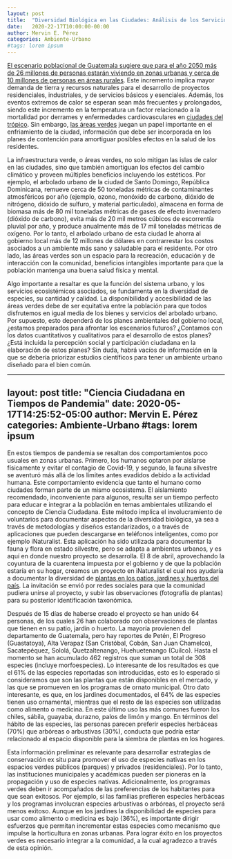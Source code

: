 ```yaml
---
layout: post
title:  "Diversidad Biológica en las Ciudades: Análisis de los Servicios Generados por el Arbolado Urbano"
date:   2020-22-17T10:00:00-00:00
author: Mervin E. Pérez
categories: Ambiente-Urbano
#tags: lorem ipsum
---
```


[El escenario poblacional de Guatemala sugiere que para el año 2050 más de 26 millones de personas estarán viviendo en zonas urbanas y cerca de 10 millones de personas en áreas rurales](https://ourworldindata.org/grapher/urban-and-rural-population-2050?country=GTM). Este incremento implica mayor demanda de tierra y recursos naturales para el desarrollo de proyectos residenciales, industriales, y de servicios básicos y esenciales. Además, los eventos extremos de calor se esperan sean más frecuentes y prolongados, siendo este incremento en la temperatura un factor relacionado a la mortalidad por derrames y enfermedades cardiovasculares en [ciudades del trópico](https://www.researchgate.net/publication/311704322_Climate_change_heat_and_mortality_in_the_tropical_urban_area_of_San_Juan_Puerto_Rico). Sin embargo, [las áreas verdes](https://www.researchgate.net/publication/313810665_A_heat_vulnerability_index_to_improve_urban_public_health_management_in_San_Juan_Puerto_Rico) juegan un papel importante en el enfriamiento de la ciudad, información que debe ser incorporada en los planes de contención para amortiguar posibles efectos en la salud de los residentes. 

La infraestructura verde, o áreas verdes, no solo mitigan las islas de calor en las ciudades, sino que también amortiguan los efectos del cambio climático y proveen múltiples beneficios incluyendo los estéticos. Por ejemplo, el arbolado urbano de la ciudad de Santo Domingo, República Dominicana, remueve cerca de 50 toneladas métricas de contaminantes atmosféricos por año (ejemplo, ozono, monóxido de carbono, dióxido de nitrógeno, dióxido de sulfuro, y material particulado), almacena en forma de biomasa más de 80 mil toneladas métricas de gases de efecto invernadero (dióxido de carbono), evita más de 20 mil metros cúbicos de escorrentía pluvial por año, y produce anualmente más de 17 mil toneladas métricas de oxígeno. Por lo tanto, el arbolado urbano de esta ciudad le ahorra al gobierno local más de 12 millones de dólares en contrarrestar los costos asociados a un ambiente más sano y saludable para el residente. Por otro lado, las áreas verdes son un espacio para la recreación, educación y de interacción con la comunidad, beneficios intangibles importante para que la población mantenga una buena salud física y mental.

Algo importante a resaltar es que la función del sistema urbano, y los servicios ecosistémicos asociados, se fundamenta en la diversidad de especies, su cantidad y calidad. La disponibilidad y accesibilidad de las áreas verdes debe de ser equitativa entre la población para que todos disfrutemos en igual media de los bienes y servicios del arbolado urbano. Por supuesto, esto dependerá de los planes ambientales del gobierno local, ¿estamos preparados para afrontar los escenarios futuros? ¿Contamos con los datos cuantitativos y cualitativos para el desarrollo de estos planes? ¿Está incluida la percepción social y participación ciudadana en la elaboración de estos planes? Sin duda, habrá vacíos de información en la que se debería priorizar estudios científicos para tener un ambiente urbano diseñado para el bien común.

---
layout: post
title:  "Ciencia Ciudadana en Tiempos de Pandemia"
date:   2020-05-17T14:25:52-05:00
author: Mervin E. Pérez
categories: Ambiente-Urbano
#tags: lorem ipsum
---

En estos tiempos de pandemia se resaltan dos comportamientos poco usuales en zonas urbanas. Primero, los humanos optaron por aislarse físicamente y evitar el contagio de Covid-19, y segundo, la fauna silvestre se aventuró más allá de los límites antes evadidos debido a la actividad humana. Este comportamiento evidencia que tanto el humano como ciudades forman parte de un mismo ecosistema. El aislamiento recomendado, inconveniente para algunos, resulta ser un tiempo perfecto para educar e integrar a la población en temas ambientales utilizando el concepto de Ciencia Ciudadana. Este método implica el involucramiento de voluntarios para documentar aspectos de la diversidad biológica, ya sea a través de metodologías y diseños estandarizados, o a través de aplicaciones que pueden descargarse en teléfonos inteligentes, como por ejemplo iNaturalist. Esta aplicación ha sido utilizada para documentar la fauna y flora en estado silvestre, pero se adapta a ambientes urbanos, y es aquí en donde nuestro proyecto se desarrolla. El 8 de abril, aprovechando la coyuntura de la cuarentena impuesta por el gobierno y de que la población estaría en su hogar, creamos un proyecto en iNaturalist el cual nos ayudaría a documentar la diversidad de [plantas en los patios, jardines y huertos del país](https://www.inaturalist.org/projects/plantas-de-patios-huertos-y-jardines-de-guatemala). La invitación se envió por redes sociales para que la comunidad pudiera unirse al proyecto, y subir las observaciones (fotografía de plantas) para su posterior identificación taxonómica. 

Después de 15 días de haberse creado el proyecto se han unido 64 personas, de los cuales 26 han colaborado con observaciones de plantas que tienen en su patio, jardín o huerto. La mayoría provienen del departamento de Guatemala, pero hay reportes de Petén, El Progreso (Guastatoya), Alta Verapaz (San Cristóbal, Cobán, San Juan Chamelco), Sacatepéquez, Sololá, Quetzaltenango, Huehuetenango (Cuilco). Hasta el momento se han acumulado 462 registros que suman un total de 308 especies (incluye morfoespecies). Lo interesante de los resultados es que el 61% de las especies reportadas son introducidas, esto es lo esperado si consideramos que son las plantas que están disponibles en el mercado, y las que se promueven en los programas de ornato municipal. Otro dato interesante, es que, en los jardines documentados, el 64% de las especies tienen uso ornamental, mientras que el resto de las especies son utilizadas como alimento o medicina. En este último uso las más comunes fueron los chiles, sábila, guayaba, durazno, palos de limón y mango. En términos del hábito de las especies, las personas parecen preferir especies herbáceas (70%) que arbóreas o arbustivas (30%), conducta que podría estar relacionado al espacio disponible para la siembra de plantas en los hogares.

Esta información preliminar es relevante para desarrollar estrategias de conservación ex situ para promover el uso de especies nativas en los espacios verdes públicos (parques) y privados (residenciales). Por lo tanto, las instituciones municipales y académicas pueden ser pioneras en la propagación y uso de especies nativas. Adicionalmente, los programas verdes deben ir acompañados de las preferencias de los habitantes para que sean exitosos. Por ejemplo, si las familias prefieren especies herbáceas y los programas involucran especies arbustivas o arbóreas, el proyecto será menos exitoso. Aunque en los jardines la disponibilidad de especies para usar como alimento o medicina es bajo (36%), es importante dirigir esfuerzos que permitan incrementar estas especies como mecanismo que impulse la horticultura en zonas urbanas. Para lograr éxito en los proyectos verdes es necesario integrar a la comunidad, a la cual agradezco a través de esta opinión.
